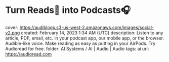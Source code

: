 # Turn Reads📖 into Podcasts🎧

cover: https://audiblogs.s3-us-west-2.amazonaws.com/images/social-v2.png
created: February 14, 2023 1:34 AM (UTC)
description: Listen to any article, PDF, email, etc. in your podcast app, our mobile app, or the browser. Audible-like voice. Make reading as easy as putting in your AirPods. Try Audioread for free.
folder: AI Systems / AI | Audio | Audio
tags: ai
url: https://audioread.com